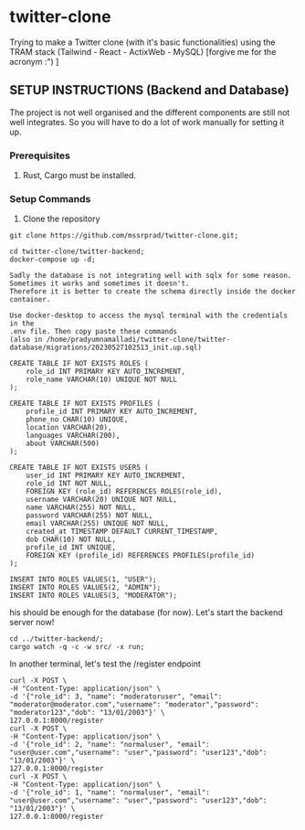 # twitter-clone

Trying to make a Twitter clone (with it's basic functionalities) using the TRAM stack (Tailwind - React - ActixWeb - MySQL) [forgive me for the acronym :") ]

## SETUP INSTRUCTIONS (Backend and Database)

The project is not well organised and the different components are still not well integrates. So you will have to do a lot of work manually for setting it up.

### Prerequisites

1. Rust, Cargo must be installed.

### Setup Commands

1. Clone the repository

```
git clone https://github.com/mssrprad/twitter-clone.git;
```

<!-- Start the MySql database through docker image -->

```
cd twitter-clone/twitter-backend;
docker-compose up -d;
```

    Sadly the database is not integrating well with sqlx for some reason.
    Sometimes it works and sometimes it doesn't.
    Therefore it is better to create the schema directly inside the docker container.

    Use docker-desktop to access the mysql terminal with the credentials in the
    .env file. Then copy paste these commands
    (also in /home/pradyumnamalladi/twitter-clone/twitter-database/migrations/20230527102513_init.up.sql)

```
CREATE TABLE IF NOT EXISTS ROLES (
    role_id INT PRIMARY KEY AUTO_INCREMENT,
    role_name VARCHAR(10) UNIQUE NOT NULL
);

CREATE TABLE IF NOT EXISTS PROFILES (
    profile_id INT PRIMARY KEY AUTO_INCREMENT,
    phone_no CHAR(10) UNIQUE,
    location VARCHAR(20),
    languages VARCHAR(200),
    about VARCHAR(500)
);

CREATE TABLE IF NOT EXISTS USERS (
    user_id INT PRIMARY KEY AUTO_INCREMENT,
    role_id INT NOT NULL,
    FOREIGN KEY (role_id) REFERENCES ROLES(role_id),
    username VARCHAR(20) UNIQUE NOT NULL,
    name VARCHAR(255) NOT NULL,
    password VARCHAR(255) NOT NULL,
    email VARCHAR(255) UNIQUE NOT NULL,
    created_at TIMESTAMP DEFAULT CURRENT_TIMESTAMP,
    dob CHAR(10) NOT NULL,
    profile_id INT UNIQUE,
    FOREIGN KEY (profile_id) REFERENCES PROFILES(profile_id)
);

INSERT INTO ROLES VALUES(1, "USER");
INSERT INTO ROLES VALUES(2, "ADMIN");
INSERT INTO ROLES VALUES(3, "MODERATOR");
```

his should be enough for the database (for now).
Let's start the backend server now!

```
cd ../twitter-backend/;
cargo watch -q -c -w src/ -x run;
```

In another terminal, let's test the /register endpoint

```
curl -X POST \
-H "Content-Type: application/json" \
-d '{"role_id": 3, "name": "moderatoruser", "email": "moderator@moderator.com","username": "moderator","password": "moderator123","dob": "13/01/2003"}' \
127.0.0.1:8000/register
curl -X POST \
-H "Content-Type: application/json" \
-d '{"role_id": 2, "name": "normaluser", "email": "user@user.com","username": "user","password": "user123","dob": "13/01/2003"}' \
127.0.0.1:8000/register
curl -X POST \
-H "Content-Type: application/json" \
-d '{"role_id": 1, "name": "normaluser", "email": "user@user.com","username": "user","password": "user123","dob": "13/01/2003"}' \
127.0.0.1:8000/register
```
